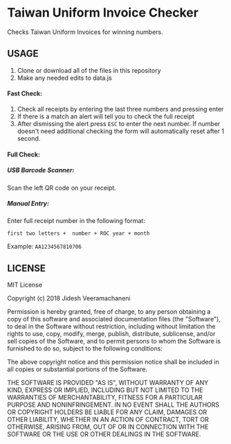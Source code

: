 # Taiwan Uniform Invoice Checker

Checks Taiwan Uniform Invoices for winning numbers.

## USAGE

1. Clone or download all of the files in this repository
2. Make any needed edits to data.js

#### Fast Check:
1. Check all receipts by entering the last three numbers and pressing enter
2. If there is a match an alert will tell you to check the full receipt
3. After dismissing the alert press `ESC` to enter the next number. If number doesn't need additional checking the form will automatically reset after 1 second.

#### Full Check:

##### USB Barcode Scanner:

Scan the left QR code on your receipt.

##### Manual Entry:
Enter full receipt number in the following format:
```
first two letters +  number + ROC year + month
```
Example: `AA1234567810706`

## LICENSE
MIT License

Copyright (c) 2018 Jidesh Veeramachaneni

Permission is hereby granted, free of charge, to any person obtaining a copy
of this software and associated documentation files (the "Software"), to deal
in the Software without restriction, including without limitation the rights
to use, copy, modify, merge, publish, distribute, sublicense, and/or sell
copies of the Software, and to permit persons to whom the Software is
furnished to do so, subject to the following conditions:

The above copyright notice and this permission notice shall be included in all
copies or substantial portions of the Software.

THE SOFTWARE IS PROVIDED "AS IS", WITHOUT WARRANTY OF ANY KIND, EXPRESS OR
IMPLIED, INCLUDING BUT NOT LIMITED TO THE WARRANTIES OF MERCHANTABILITY,
FITNESS FOR A PARTICULAR PURPOSE AND NONINFRINGEMENT. IN NO EVENT SHALL THE
AUTHORS OR COPYRIGHT HOLDERS BE LIABLE FOR ANY CLAIM, DAMAGES OR OTHER
LIABILITY, WHETHER IN AN ACTION OF CONTRACT, TORT OR OTHERWISE, ARISING FROM,
OUT OF OR IN CONNECTION WITH THE SOFTWARE OR THE USE OR OTHER DEALINGS IN THE
SOFTWARE.
